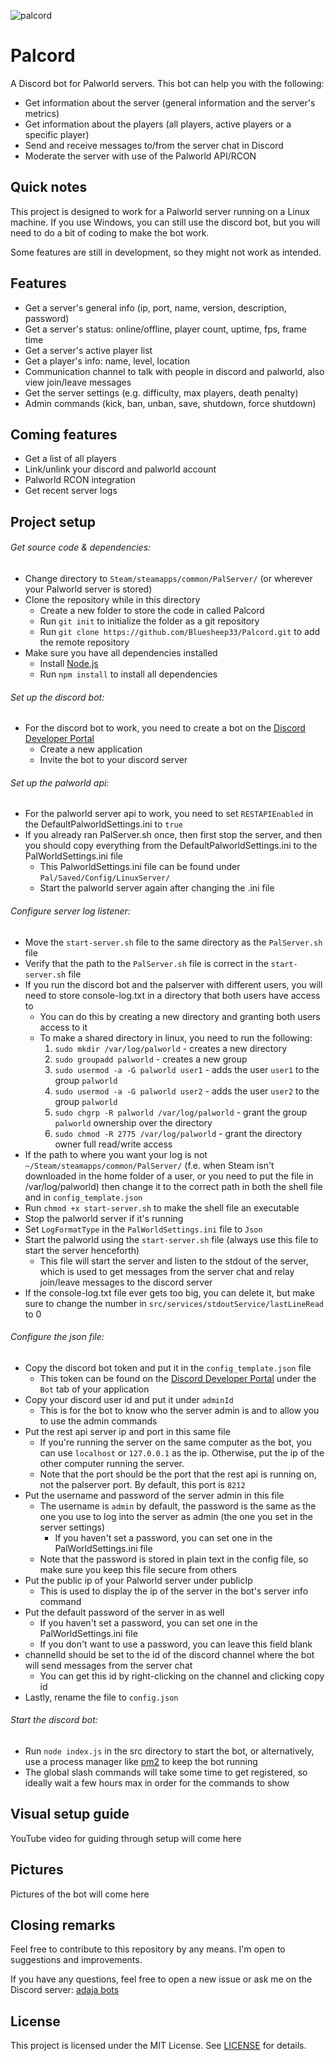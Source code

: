 ![palcord](https://github.com/Bluesheep33/Palcord/assets/75695506/585452ff-0e7a-43ff-9155-d74b8f9cc5bc)

# Palcord
A Discord bot for Palworld servers.
This bot can help you with the following:
- Get information about the server (general information and the server's metrics)
- Get information about the players (all players, active players or a specific player)
- Send and receive messages to/from the server chat in Discord
- Moderate the server with use of the Palworld API/RCON


## Quick notes
This project is designed to work for a Palworld server running on a Linux machine.
If you use Windows, you can still use the discord bot, but you will need to do a bit of coding to make the bot work.

Some features are still in development, so they might not work as intended.


## Features
- Get a server's general info (ip, port, name, version, description, password)
- Get a server's status: online/offline, player count, uptime, fps, frame time
- Get a server's active player list
- Get a player's info: name, level, location
- Communication channel to talk with people in discord and palworld, also view join/leave messages
- Get the server settings (e.g. difficulty, max players, death penalty)
- Admin commands (kick, ban, unban, save, shutdown, force shutdown)


## Coming features
- Get a list of all players
- Link/unlink your discord and palworld account
- Palworld RCON integration
- Get recent server logs


## Project setup
###### Get source code & dependencies:
- Change directory to `Steam/steamapps/common/PalServer/` (or wherever your Palworld server is stored)
- Clone the repository while in this directory
  - Create a new folder to store the code in called Palcord
  - Run `git init` to initialize the folder as a git repository
  - Run `git clone https://github.com/Bluesheep33/Palcord.git` to add the remote repository
- Make sure you have all dependencies installed
  - Install [Node.js](https://nodejs.org/en/)
  - Run `npm install` to install all dependencies

###### Set up the discord bot:
- For the discord bot to work, you need to create a bot on the [Discord Developer Portal](https://discord.com/developers/applications)
  - Create a new application
  - Invite the bot to your discord server

###### Set up the palworld api:
- For the palworld server api to work, you need to set `RESTAPIEnabled` in the DefaultPalworldSettings.ini to `true`
- If you already ran PalServer.sh once, then first stop the server, and then you should copy everything from the DefaultPalworldSettings.ini to the PalWorldSettings.ini file
  - This PalworldSettings.ini file can be found under `Pal/Saved/Config/LinuxServer/`
  - Start the palworld server again after changing the .ini file

###### Configure server log listener:
- Move the `start-server.sh` file to the same directory as the `PalServer.sh` file
- Verify that the path to the `PalServer.sh` file is correct in the `start-server.sh` file
- If you run the discord bot and the palserver with different users, you will need to store console-log.txt in a directory that both users have access to
  - You can do this by creating a new directory and granting both users access to it
  - To make a shared directory in linux, you need to run the following:
    1. `sudo mkdir /var/log/palworld` - creates a new directory
    2. `sudo groupadd palworld` - creates a new group
    3. `sudo usermod -a -G palworld user1` - adds the user `user1` to the group `palworld`
    4. `sudo usermod -a -G palworld user2` - adds the user `user2` to the group `palworld`
    5. `sudo chgrp -R palworld /var/log/palworld` - grant the group `palworld` ownership over the directory
    6. `sudo chmod -R 2775 /var/log/palworld` - grant the directory owner full read/write access
- If the path to where you want your log is not `~/Steam/steamapps/common/PalServer/` (f.e. when Steam isn't downloaded in the home folder of a user, or you need to put the file in /var/log/palworld) then change it to the correct path in both the shell file and in `config_template.json`
- Run `chmod +x start-server.sh` to make the shell file an executable
- Stop the palworld server if it's running
- Set `LogFormatType` in the `PalWorldSettings.ini` file to `Json`
- Start the palworld using the `start-server.sh` file (always use this file to start the server henceforth)
  - This file will start the server and listen to the stdout of the server, which is used to get messages from the server chat and relay join/leave messages to the discord server
- If the console-log.txt file ever gets too big, you can delete it, but make sure to change the number in `src/services/stdoutService/lastLineRead` to 0

###### Configure the json file:
- Copy the discord bot token and put it in the `config_template.json` file
  - This token can be found on the [Discord Developer Portal](https://discord.com/developers/applications) under the `Bot` tab of your application
- Copy your discord user id and put it under `adminId`
  - This is for the bot to know who the server admin is and to allow you to use the admin commands 
- Put the rest api server ip and port in this same file
  - If you're running the server on the same computer as the bot, you can use `localhost` or `127.0.0.1` as the ip. Otherwise, put the ip of the other computer running the server.
  - Note that the port should be the port that the rest api is running on, not the palserver port. By default, this port is `8212`
- Put the username and password of the server admin in this file
  - The username is `admin` by default, the password is the same as the one you use to log into the server as admin (the one you set in the server settings)
    - If you haven't set a password, you can set one in the PalWorldSettings.ini file 
  - Note that the password is stored in plain text in the config file, so make sure you keep this file secure from others
- Put the public ip of your Palworld server under publicIp
  - This is used to display the ip of the server in the bot's server info command
- Put the default password of the server in as well
  - If you haven't set a password, you can set one in the PalWorldSettings.ini file
  - If you don't want to use a password, you can leave this field blank
- channelId should be set to the id of the discord channel where the bot will send messages from the server chat
  - You can get this id by right-clicking on the channel and clicking copy id
- Lastly, rename the file to `config.json`

###### Start the discord bot:
- Run `node index.js` in the src directory to start the bot, or alternatively, use a process manager like [pm2](https://pm2.keymetrics.io/) to keep the bot running
- The global slash commands will take some time to get registered, so ideally wait a few hours max in order for the commands to show


## Visual setup guide
YouTube video for guiding through setup will come here


## Pictures
Pictures of the bot will come here


## Closing remarks
Feel free to contribute to this repository by any means. I'm open to suggestions and improvements.

If you have any questions, feel free to open a new issue or ask me on the Discord server: [adaja bots](https://discord.gg/XwEYDmngXF)


## License
This project is licensed under the MIT License. See [LICENSE](./LICENSE) for details.
